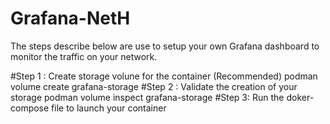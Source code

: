 # Grafana-NetH

The steps describe below are use to setup your own Grafana dashboard to monitor the traffic on your network.

 #Step 1 : Create storage volune for the container (Recommended)
 podman volume create grafana-storage
 #Step 2 : Validate the creation of your storage
 podman volume inspect grafana-storage
 #Step 3: Run  the doker-compose file to launch your container

